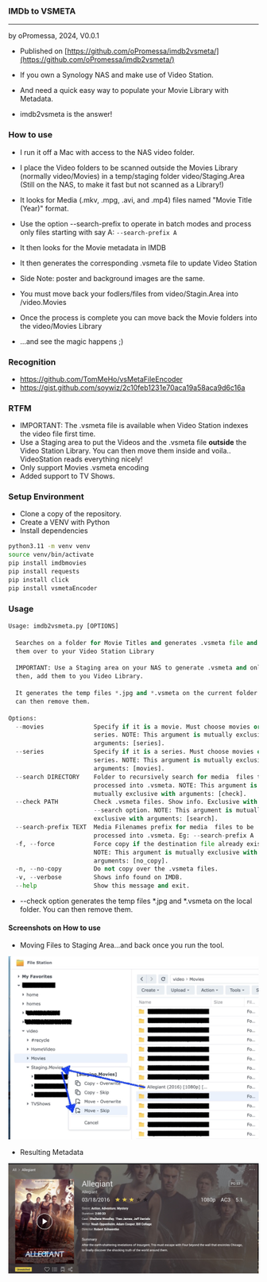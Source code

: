 ### IMDb to VSMETA
-----------------
by oPromessa, 2024, V0.0.1 
* Published on [https://github.com/oPromessa/imdb2vsmeta/](https://github.com/oPromessa/imdb2vsmeta/)


* If you own a Synology NAS and make use of Video Station.
* And need a quick easy way to populate your Movie Library with Metadata.
* imdb2vsmeta is the answer!

### How to use

* I run it off a Mac with access to the NAS video folder.

* I place the Video folders to be scanned outside the Movies Library (normally video/Movies) in a temp/staging folder video/Staging.Area (Still on the NAS, to make it fast but not scanned as a Library!)
* It looks for Media (.mkv, .mpg, .avi, and .mp4) files named "Movie Title (Year)" format.
* Use the option --search-prefix to operate in batch modes and process only files starting with say A: `--search-prefix A`
* It then looks for the Movie metadata in IMDB
* It then generates the corresponding .vsmeta file to update Video Station
* Side Note: poster and background images are the same.
* You must move back your fodlers/files from video/Stagin.Area into /video.Movies
* Once the process is complete you can move back the Movie folders into the video/Movies Library
* ...and see the magic happens ;)

### Recognition

* https://github.com/TomMeHo/vsMetaFileEncoder
* https://gist.github.com/soywiz/2c10feb1231e70aca19a58aca9d6c16a


### RTFM

* IMPORTANT: The .vsmeta file is available when Video Station indexes the video file first time.
* Use a Staging area to put the Videos and the .vsmeta file **outside** the Video Station Library. You can then move them inside and voila.. VideoStation reads everything nicely!
* Only support Movies .vsmeta encoding
* Added support to TV Shows.

### Setup Environment

* Clone a copy of the repository.
* Create a VENV with Python
* Install dependencies

```sh
python3.11 -m venv venv
source venv/bin/activate
pip install imdbmovies
pip install requests
pip install click
pip install vsmetaEncoder
```

### Usage
```py
Usage: imdb2vsmeta.py [OPTIONS]

  Searches on a folder for Movie Titles and generates .vsmeta file and copies
  them over to your Video Station Library

  IMPORTANT: Use a Staging area on your NAS to generate .vsmeta and only
  then, add them to you Video Library.

  It generates the temp files *.jpg and *.vsmeta on the current folder.  You
  can then remove them.

Options:
  --movies              Specify if it is a movie. Must choose movies or
                        series. NOTE: This argument is mutually exclusive with
                        arguments: [series].
  --series              Specify if it is a series. Must choose movies or
                        series. NOTE: This argument is mutually exclusive with
                        arguments: [movies].
  --search DIRECTORY    Folder to recursively search for media  files to be
                        processed into .vsmeta. NOTE: This argument is
                        mutually exclusive with arguments: [check].
  --check PATH          Check .vsmeta files. Show info. Exclusive with
                        --search option. NOTE: This argument is mutually
                        exclusive with arguments: [search].
  --search-prefix TEXT  Media Filenames prefix for media  files to be
                        processed into .vsmeta. Eg: --search-prefix A
  -f, --force           Force copy if the destination file already exists.
                        NOTE: This argument is mutually exclusive with
                        arguments: [no_copy].
  -n, --no-copy         Do not copy over the .vsmeta files.
  -v, --verbose         Shows info found on IMDB.
  --help                Show this message and exit.
```

* --check option generates the temp files *.jpg and *.vsmeta on the local folder. You can then remove them.

#### Screenshots on How to use

* Moving Files to Staging Area...and back once you run the tool.

![Moving files to Staging Area](doc/Staging.Area.jpg) 

* Resulting Metadata

![Metadata of Movie](doc/Movie.jpg)